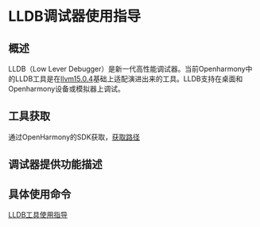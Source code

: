 # LLDB调试器使用指导
## 概述
LLDB（Low Lever Debugger）是新一代高性能调试器。当前Openharmony中的LLDB工具是在[llvm15.0.4](https://github.com/llvm/llvm-project/releases/tag/llvmorg-15.0.4)基础上适配演进出来的工具。LLDB支持在桌面和Openharmony设备或模拟器上调试。
## 工具获取
通过OpenHarmony的SDK获取，[获取路径](http://ci.openharmony.cn/dailys/dailybuilds)
## 调试器提供功能描述

## 具体使用命令
[LLDB工具使用指导](https://gitee.com/xwx1135370/docs/blob/lldb_tool_master/zh-cn/application-dev/tools/lldb-tool.md#311-%E5%8F%AF%E6%89%A7%E8%A1%8C%E6%96%87%E4%BB%B6%E5%92%8C%E5%85%B1%E4%BA%AB%E5%BA%93)


